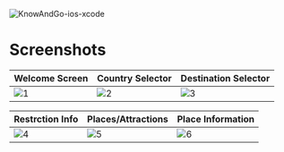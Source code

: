 ![KnowAndGo-ios-xcode](https://socialify.git.ci/Joseos123/KnowAndGo-ios-xcode/image?description=1&descriptionEditable=PROOF%20OF%20CONCEPT%20for%20innofest%202020%20idea.&font=Inter&language=1&owner=1&theme=Light)

# Screenshots

| Welcome Screen | Country Selector | Destination Selector |
| -------------------- | -------------------- | -------------------- |
| ![1](https://raw.githubusercontent.com/Joseos123/KnowAndGo-ios-xcode/main/App%20Screenshots/01.PNG) | ![2](https://raw.githubusercontent.com/Joseos123/KnowAndGo-ios-xcode/main/App%20Screenshots/2.PNG) | ![3](https://raw.githubusercontent.com/Joseos123/KnowAndGo-ios-xcode/main/App%20Screenshots/3.PNG) |

| Restrction Info | Places/Attractions | Place Information |
| -------------------- | -------------------- | -------------------- |
| ![4](https://raw.githubusercontent.com/Joseos123/KnowAndGo-ios-xcode/main/App%20Screenshots/4.PNG) | ![5](https://raw.githubusercontent.com/Joseos123/KnowAndGo-ios-xcode/main/App%20Screenshots/5.PNG) | ![6](https://raw.githubusercontent.com/Joseos123/KnowAndGo-ios-xcode/main/App%20Screenshots/6.PNG) |
